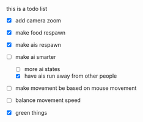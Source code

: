 this is a todo list



- [x] add camera zoom


- [x] make food respawn

- [x] make ais respawn

- [ ] make ai smarter
    - [ ] more ai states
    - [x] have ais run away from other people

- [ ] make movement be based on mouse movement

- [ ] balance movement speed

- [x] green things